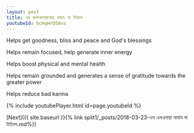 ```yaml
---
layout: post
title: ওম জগৎকালস্থালায়া নামায গা টাইমস
youtubeId: bcHqHrD58vs
---
```

 
 
Helps get goodness, bliss and peace and God's blessings
 
Helps remain focused, help generate inner energy 
 
Helps boost physical and mental health 
 
Helps remain grounded and generates a sense of gratitude towards the greater power 
 
Helps reduce bad karma
 
 
 
 


{% include youtubePlayer.html id=page.youtubeId %}
 
[Next]({{ site.baseurl }}{% link  split1/_posts/2018-03-23-ওম এলএলায়া নামায গা টাইমস.md%})
 
